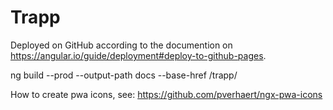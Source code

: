 # Trapp

Deployed on GitHub according to the documention on https://angular.io/guide/deployment#deploy-to-github-pages.

ng build --prod --output-path docs --base-href /trapp/


How to create pwa icons, see: https://github.com/pverhaert/ngx-pwa-icons